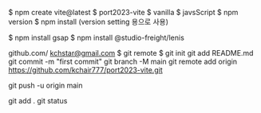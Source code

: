$ npm create vite@latest 
$ port2023-vite 
$ vanilla
$ javsScript
$ npm version 
$ npm install (version setting 용으로 사용)

$ npm install gsap 
$ npm install @studio-freight/lenis

github.com/ kchstar@gmail.com
$ git remote 
$ git init
git add README.md
git commit -m "first commit"
git branch -M main
git remote add origin https://github.com/kchair777/port2023-vite.git

git push -u origin main

git add .
git status